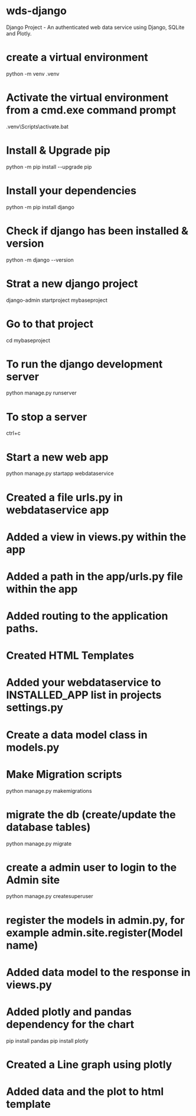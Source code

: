 # wds-django
Django Project - An authenticated web data service using Django, SQLite and Plotly.

# create a virtual environment
python -m venv .venv

# Activate the virtual environment from a cmd.exe command prompt
.venv\Scripts\activate.bat

# Install & Upgrade pip
python -m pip install --upgrade pip

# Install your dependencies
python -m pip install django

# Check if django has been installed & version
python -m django --version

# Strat a new django project
django-admin startproject mybaseproject

# Go to that project
cd mybaseproject

# To run the django development server
python manage.py runserver
# To stop a server
ctrl+c

# Start a new web app
python manage.py startapp webdataservice

# Created a file urls.py in webdataservice app
# Added a view in views.py within the app
# Added a path in the app/urls.py file within the app
# Added routing to the application paths.
# Created HTML Templates
# Added your webdataservice to INSTALLED_APP list in projects settings.py

# Create a data model class in models.py
# Make Migration scripts
python manage.py makemigrations

# migrate the db (create/update the database tables)
python manage.py migrate

# create a admin user to login to the Admin site
python manage.py createsuperuser

# register the models in admin.py, for example admin.site.register(Model name)

# Added data model to the response in views.py
# Added plotly and pandas dependency for the chart
pip install pandas
pip install plotly

# Created a Line graph using plotly  
# Added data and the plot to html template



